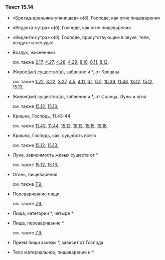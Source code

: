 ### Текст 15.14
	
- «Брихад-араньяка-упанишад» о(б), Господе, как огне пищеварения

	
- «Веданта-сутра» о(б), Господе, как огне пищеварения

	
- «Веданта-сутра» о(б), Господе, присутствующем в звуке, теле, воздухе и желудке

	
- Воздух, жизненный

	см. также  [2.17](../02/0217.md),  [4.27](../04/0427.md),  [4.28](../04/0428.md),  [4.29](../04/0429.md),  [8.10](../08/0810.md),  [8.11](../08/0811.md),  [8.12](../08/0812.md), 
	
- Живое(ые) существо(а), забвение и \*, от Кришны

	см. также  [1.22](../01/0122.md),  [3.22](../03/0322.md),  [3.27](../03/0327.md),  [4.5](../04/0405.md),  [4.11](../04/0411.md),  [6.1](../06/0601.md),  [6.2](../06/0602.md),  [10.39](../10/1039.md),  [11.43](../11/1143.md),  [13.12](../13/1312.md),  [15.12](../15/1512.md),  [15.13](../15/1513.md), 
	
- Живое(ые) существо(а), забвение и \*, от Солнца, Луны и огня

	см. также  [15.12](../15/1512.md),  [15.13](../15/1513.md), 
	
- Кришна, Господь, 11.43-44

	см. также  [11.43](../11/1143.md),  [11.44](../11/1144.md),  [15.12](../15/1512.md),  [15.13](../15/1513.md),  [15.15](../15/1515.md),  [15.18](../15/1518.md), 
	
- Кришна, Господь, как, сущность всего

	см. также  [15.12](../15/1512.md),  [15.13](../15/1513.md), 
	
- Луна, зависимость живых существ от \*

	см. также  [15.12](../15/1512.md),  [15.13](../15/1513.md), 
	
- Огонь, пищеварения

	см. также  [7.9](../07/0709.md), 
	
- Переваривание пищи

	см. также  [7.9](../07/0709.md), 
	
- Пища, категории \*, четыре \*

	
- Пища, переваривание \*

	см. также  [7.9](../07/0709.md), 
	
- Прием пищи аскезы \*, зависит от Господа

	
- Тело материальное, пищеварение и \*

